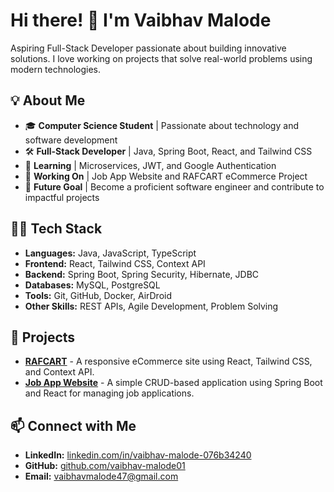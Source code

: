 # Hi there! 👋 I'm Vaibhav Malode

Aspiring Full-Stack Developer passionate about building innovative solutions. I love working on projects that solve real-world problems using modern technologies.

## 💡 About Me
- 🎓 **Computer Science Student** | Passionate about technology and software development
- 🛠 **Full-Stack Developer** | Java, Spring Boot, React, and Tailwind CSS
- 🌿 **Learning** | Microservices, JWT, and Google Authentication
- 📖 **Working On** | Job App Website and RAFCART eCommerce Project
- 🚀 **Future Goal** | Become a proficient software engineer and contribute to impactful projects

## 🧑‍💻 Tech Stack
- **Languages:** Java, JavaScript, TypeScript
- **Frontend:** React, Tailwind CSS, Context API
- **Backend:** Spring Boot, Spring Security, Hibernate, JDBC
- **Databases:** MySQL, PostgreSQL
- **Tools:** Git, GitHub, Docker, AirDroid
- **Other Skills:** REST APIs, Agile Development, Problem Solving

## 📘 Projects
- [**RAFCART**](https://github.com/vaibhav-malode01/rafcart) - A responsive eCommerce site using React, Tailwind CSS, and Context API.
- [**Job App Website**](https://github.com/vaibhav-malode01/RAFCART) - A simple CRUD-based application using Spring Boot and React for managing job applications.

## 📫 Connect with Me
- **LinkedIn:** [linkedin.com/in/vaibhav-malode-076b34240](https://linkedin.com/in/vaibhav-malode-076b34240)
- **GitHub:** [github.com/vaibhav-malode01](https://github.com/vaibhav-malode01)
- **Email:** vaibhavmalode47@gmail.com

